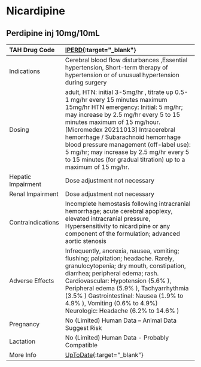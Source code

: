 # Nicardipine

## Perdipine inj 10mg/10mL

| TAH Drug Code      | [IPERD](https://www.tahsda.org.tw/drugs/hissearch.php?drug_code=IPERD){:target="_blank"}                                                                                                                                                                                                                                                                                                                                         |
|:-------------------|:---------------------------------------------------------------------------------------------------------------------------------------------------------------------------------------------------------------------------------------------------------------------------------------------------------------------------------------------------------------------------------------------------------------------------------|
| Indications        | Cerebral blood flow disturbances ,Essential hypertension, Short-term therapy of hypertension or of unusual hypertension during surgery                                                                                                                                                                                                                                                                                           |
| Dosing             | adult, HTN: initial 3-5mg/hr , titrate up 0.5-1 mg/hr every 15 minutes maximum 15mg/hr HTN emergency: Initial: 5 mg/hr; may increase by 2.5 mg/hr every 5 to 15 minutes maximum of 15 mg/hour. [Micromedex 20211013] Intracerebral hemorrhage / Subarachnoid hemorrhage blood pressure management (off-label use): 5 mg/hr; may increase by 2.5 mg/hr every 5 to 15 minutes (for gradual titration) up to a maximum of 15 mg/hr. |
| Hepatic Impairment | Dose adjustment not necessary                                                                                                                                                                                                                                                                                                                                                                                                    |
| Renal Impairment   | Dose adjustment not necessary                                                                                                                                                                                                                                                                                                                                                                                                    |
| Contraindications  | Incomplete hemostasis following intracranial hemorrhage; acute cerebral apoplexy, elevated intracranial pressure, Hypersensitivity to nicardipine or any component of the formulation; advanced aortic stenosis                                                                                                                                                                                                                  |
| Adverse Effects    | Infrequently, anorexia, nausea, vomiting; flushing; palpitation; headache. Rarely, granulocytopenia; dry mouth, constipation, diarrhea; peripheral edema; rash. Cardiovascular: Hypotension (5.6% ), Peripheral edema (5.9% ), Tachyarrhythmia (3.5% ) Gastrointestinal: Nausea (1.9% to 4.9% ), Vomiting (0.6% to 4.9%) Neurologic: Headache (6.2% to 14.6% )                                                                   |
| Pregnancy          | No (Limited) Human Data – Animal Data Suggest Risk                                                                                                                                                                                                                                                                                                                                                                               |
| Lactation          | No (Limited) Human Data - Probably Compatible                                                                                                                                                                                                                                                                                                                                                                                    |
| More Info          | [UpToDate](https://www.uptodate.com/contents/nicardipine-drug-information){:target="_blank"}                                                                                                                                                                                                                                                                                                                                     |

